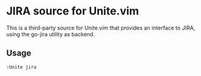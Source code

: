 JIRA source for Unite.vim
=========================

This is a third-party source for Unite.vim that provides an interface to JIRA,
using the go-jira utility as backend.

## Usage
```
:Unite jira
```
